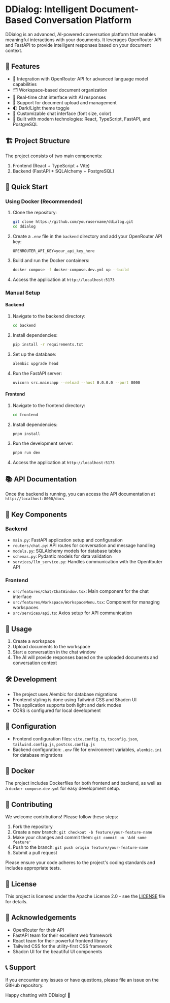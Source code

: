 # DDialog: Intelligent Document-Based Conversation Platform

DDialog is an advanced, AI-powered conversation platform that enables meaningful interactions with your documents. It leverages OpenRouter API and FastAPI to provide intelligent responses based on your document context.

## 🌟 Features

- 🧠 Integration with OpenRouter API for advanced language model capabilities
- 🗂️ Workspace-based document organization
- 💬 Real-time chat interface with AI responses
- 📄 Support for document upload and management
- 🌓 Dark/Light theme toggle
- 🎨 Customizable chat interface (font size, color)
- 🚀 Built with modern technologies: React, TypeScript, FastAPI, and PostgreSQL

## 🏗️ Project Structure

The project consists of two main components:

1. Frontend (React + TypeScript + Vite)
2. Backend (FastAPI + SQLAlchemy + PostgreSQL)

## 🚀 Quick Start

### Using Docker (Recommended)

1. Clone the repository:

   ```bash
   git clone https://github.com/yourusername/ddialog.git
   cd ddialog
   ```

2. Create a `.env` file in the `backend` directory and add your OpenRouter API key:

   ```env
   OPENROUTER_API_KEY=your_api_key_here
   ```

3. Build and run the Docker containers:

   ```bash
   docker compose -f docker-compose.dev.yml up --build
   ```

4. Access the application at `http://localhost:5173`

### Manual Setup

#### Backend

1. Navigate to the backend directory:

   ```bash
   cd backend
   ```

2. Install dependencies:

   ```bash
   pip install -r requirements.txt
   ```

3. Set up the database:

   ```bash
   alembic upgrade head
   ```

4. Run the FastAPI server:

   ```bash
   uvicorn src.main:app --reload --host 0.0.0.0 --port 8000
   ```

#### Frontend

1. Navigate to the frontend directory:

   ```bash
   cd frontend
   ```

2. Install dependencies:

   ```bash
   pnpm install
   ```

3. Run the development server:

   ```bash
   pnpm run dev
   ```

4. Access the application at `http://localhost:5173`

## 📚 API Documentation

Once the backend is running, you can access the API documentation at `http://localhost:8000/docs`

## 🧪 Key Components

### Backend

- `main.py`: FastAPI application setup and configuration
- `routers/chat.py`: API routes for conversation and message handling
- `models.py`: SQLAlchemy models for database tables
- `schemas.py`: Pydantic models for data validation
- `services/llm_service.py`: Handles communication with the OpenRouter API

### Frontend

- `src/features/Chat/ChatWindow.tsx`: Main component for the chat interface
- `src/features/Workspace/WorkspaceMenu.tsx`: Component for managing workspaces
- `src/services/api.ts`: Axios setup for API communication

## 📝 Usage

1. Create a workspace
2. Upload documents to the workspace
3. Start a conversation in the chat window
4. The AI will provide responses based on the uploaded documents and conversation context

## 🛠️ Development

- The project uses Alembic for database migrations
- Frontend styling is done using Tailwind CSS and Shadcn UI
- The application supports both light and dark modes
- CORS is configured for local development

## 🔧 Configuration

- Frontend configuration files: `vite.config.ts`, `tsconfig.json`, `tailwind.config.js`, `postcss.config.js`
- Backend configuration: `.env` file for environment variables, `alembic.ini` for database migrations

## 🐳 Docker

The project includes Dockerfiles for both frontend and backend, as well as a `docker-compose.dev.yml` for easy development setup.

## 🤝 Contributing

We welcome contributions! Please follow these steps:

1. Fork the repository
2. Create a new branch: `git checkout -b feature/your-feature-name`
3. Make your changes and commit them: `git commit -m 'Add some feature'`
4. Push to the branch: `git push origin feature/your-feature-name`
5. Submit a pull request

Please ensure your code adheres to the project's coding standards and includes appropriate tests.

## 📄 License

This project is licensed under the Apache License 2.0 - see the [LICENSE](LICENSE) file for details.

## 🙏 Acknowledgements

- OpenRouter for their API
- FastAPI team for their excellent web framework
- React team for their powerful frontend library
- Tailwind CSS for the utility-first CSS framework
- Shadcn UI for the beautiful UI components

## 📞 Support

If you encounter any issues or have questions, please file an issue on the GitHub repository.

Happy chatting with DDialog! 🚀
